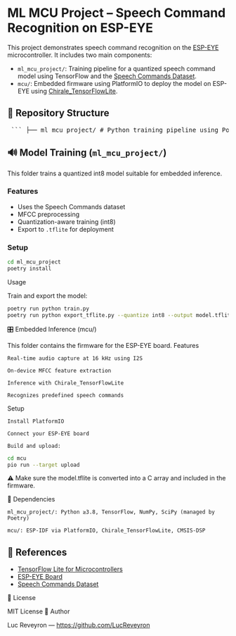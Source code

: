 # ML MCU Project – Speech Command Recognition on ESP-EYE

This project demonstrates speech command recognition on the [ESP-EYE](https://www.espressif.com/en/products/devkits/esp-eye/overview) microcontroller. It includes two main components:

- `ml_mcu_project/`: Training pipeline for a quantized speech command model using TensorFlow and the [Speech Commands Dataset](https://www.tensorflow.org/datasets/catalog/speech_commands).
- `mcu/`: Embedded firmware using PlatformIO to deploy the model on ESP-EYE using [Chirale_TensorFlowLite](https://github.com/Chirale/TensorFlowLite_Micro).

## 📁 Repository Structure
<pre lang="markdown"> ``` ├── ml_mcu_project/ # Python training pipeline using Poetry ├── mcu/ # PlatformIO project for ESP-EYE firmware └── README.md ``` </pre>


## 🔊 Model Training (`ml_mcu_project/`)

This folder trains a quantized int8 model suitable for embedded inference.

### Features

- Uses the Speech Commands dataset
- MFCC preprocessing
- Quantization-aware training (int8)
- Export to `.tflite` for deployment

### Setup

```bash
cd ml_mcu_project
poetry install
```
Usage

Train and export the model:
```bash
poetry run python train.py
poetry run python export_tflite.py --quantize int8 --output model.tflite
```

🎛 Embedded Inference (mcu/)

This folder contains the firmware for the ESP-EYE board.
Features

    Real-time audio capture at 16 kHz using I2S

    On-device MFCC feature extraction

    Inference with Chirale_TensorFlowLite

    Recognizes predefined speech commands

Setup

    Install PlatformIO

    Connect your ESP-EYE board

    Build and upload:
```bash
cd mcu
pio run --target upload
```
⚠️ Make sure the model.tflite is converted into a C array and included in the firmware.

🧠 Dependencies

    ml_mcu_project/: Python ≥3.8, TensorFlow, NumPy, SciPy (managed by Poetry)

    mcu/: ESP-IDF via PlatformIO, Chirale_TensorFlowLite, CMSIS-DSP

## 📎 References

- [TensorFlow Lite for Microcontrollers](https://www.tensorflow.org/lite/microcontrollers)
- [ESP-EYE Board](https://www.espressif.com/en/products/devkits/esp-eye/overview)
- [Speech Commands Dataset](https://www.tensorflow.org/datasets/catalog/speech_commands)

📜 License

MIT License
👤 Author

Luc Reveyron — https://github.com/LucReveyron
